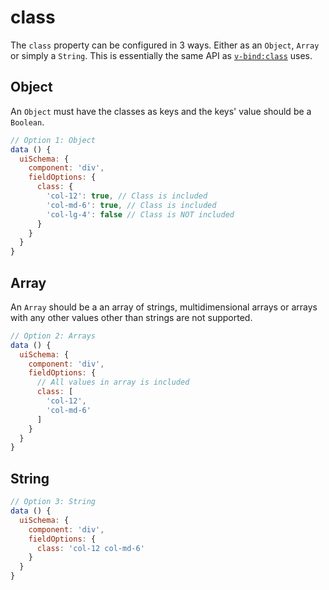 # class

The `class` property can be configured in 3 ways. Either as an `Object`, `Array` or simply a `String`. This is essentially the same API as [`v-bind:class`](https://vuejs.org/v2/guide/class-and-style.html) uses.

## Object

An `Object` must have the classes as keys and the keys' value should be a `Boolean`.

```js
// Option 1: Object
data () {
  uiSchema: {
    component: 'div',
    fieldOptions: {
      class: {
        'col-12': true, // Class is included
        'col-md-6': true, // Class is included
        'col-lg-4': false // Class is NOT included
      }
    }
  }
}
```

## Array

An `Array` should be a an array of strings, multidimensional arrays or arrays with any other values other than strings are not supported.

```js
// Option 2: Arrays
data () {
  uiSchema: {
    component: 'div',
    fieldOptions: {
      // All values in array is included
      class: [
        'col-12',
        'col-md-6'
      ]
    }
  }
}
```

## String

```js
// Option 3: String
data () {
  uiSchema: {
    component: 'div',
    fieldOptions: {
      class: 'col-12 col-md-6'
    }
  }
}
```
